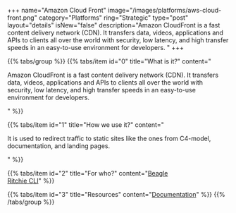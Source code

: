 +++
name="Amazon Cloud Front"
image="/images/platforms/aws-cloud-front.png"
category="Platforms"
ring="Strategic"
type="post"
layout="details"
isNew="false"
description="Amazon CloudFront is a fast content delivery network (CDN). It transfers data, videos, applications and APIs to clients all over the world with security, low latency, and high transfer speeds in an easy-to-use environment for developers. "
+++

{{% tabs/group %}}
  {{% tabs/item id="0" title="What is it?" content="<p>Amazon CloudFront is a fast content delivery network (CDN). It transfers data, videos, applications and APIs to clients all over the world with security, low latency, and high transfer speeds in an easy-to-use environment for developers.</p>" %}}

  {{% tabs/item id="1" title="How we use it?" content="<p>It is used to redirect traffic to static sites like the ones from C4-model, documentation, and landing pages.</p>" %}}

  {{% tabs/item id="2" title="For who?" content="<a href='https://usebeagle.io/' target='_blank'>Beagle</a><br /><a href='https://ritchiecli.io/' target='_blank'>Ritchie CLI</a>" %}}

  {{% tabs/item id="3" title="Resources" content="<a href='https://aws.amazon.com/pt/training/?nc2=h_ql_le_tc' target='_blank'>Documentation</a>" %}}
{{% /tabs/group %}}
